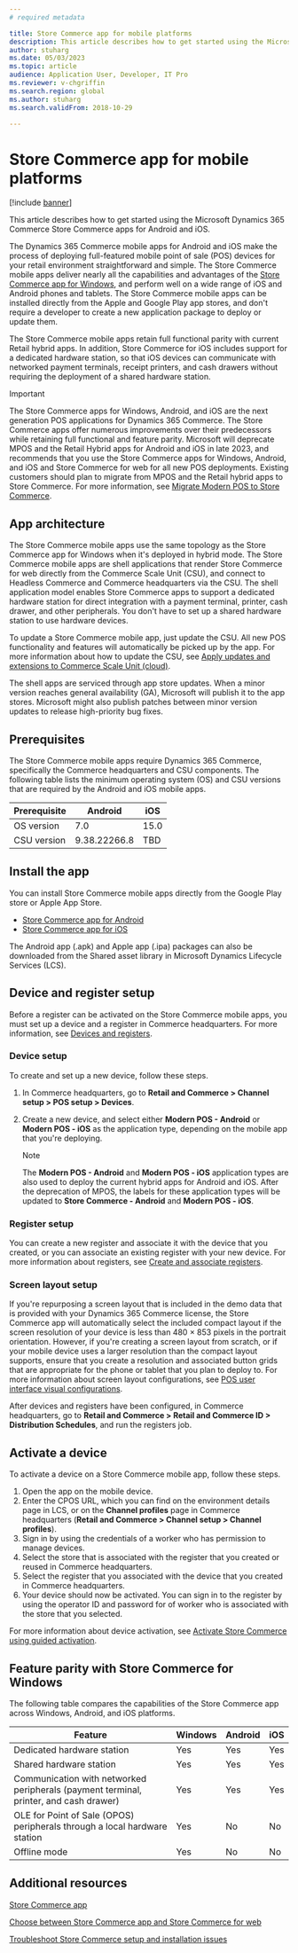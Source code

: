 ```yaml
---
# required metadata

title: Store Commerce app for mobile platforms
description: This article describes how to get started using the Microsoft Dynamics 365 Commerce Store Commerce app for Android and iOS.
author: stuharg 
ms.date: 05/03/2023
ms.topic: article
audience: Application User, Developer, IT Pro
ms.reviewer: v-chgriffin
ms.search.region: global
ms.author: stuharg
ms.search.validFrom: 2018-10-29

---
```


# Store Commerce app for mobile platforms

[!include [banner](../includes/banner.md)]

This article describes how to get started using the Microsoft Dynamics 365 Commerce Store Commerce apps for Android and iOS.

The Dynamics 365 Commerce mobile apps for Android and iOS make the process of deploying full-featured mobile point of sale (POS) devices for your retail environment straightforward and simple. The Store Commerce mobile apps deliver nearly all the capabilities and advantages of the [Store Commerce app for Windows](store-commerce.md), and perform well on a wide range of iOS and Android phones and tablets. The Store Commerce mobile apps can be installed directly from the Apple and Google Play app stores, and don't require a developer to create a new application package to deploy or update them. 

The Store Commerce mobile apps retain full functional parity with current Retail hybrid apps. In addition, Store Commerce for iOS includes support for a dedicated hardware station, so that iOS devices can communicate with networked payment terminals, receipt printers, and cash drawers without requiring the deployment of a shared hardware station. 

> [!IMPORTANT]
> The Store Commerce apps for Windows, Android, and iOS are the next generation POS applications for Dynamics 365 Commerce. The Store Commerce apps offer numerous improvements over their predecessors while retaining full functional and feature parity. Microsoft will deprecate MPOS and the Retail Hybrid apps for Android and iOS in late 2023, and recommends that you use the Store Commerce apps for Windows, Android, and iOS and Store Commerce for web for all new POS deployments. Existing customers should plan to migrate from MPOS and the Retail hybrid apps to Store Commerce. For more information, see [Migrate Modern POS to Store Commerce](pos-extension/migrate-mpos-store-commerce.md). 

## App architecture

The Store Commerce mobile apps use the same topology as the Store Commerce app for Windows when it's deployed in hybrid mode. The Store Commerce mobile apps are shell applications that render Store Commerce for web directly from the Commerce Scale Unit (CSU), and connect to Headless Commerce and Commerce headquarters via the CSU. The shell application model enables Store Commerce apps to support a dedicated hardware station for direct integration with a payment terminal, printer, cash drawer, and other peripherals. You don't have to set up a shared hardware station to use hardware devices. 

To update a Store Commerce mobile app, just update the CSU. All new POS functionality and features will automatically be picked up by the app. For more information about how to update the CSU, see [Apply updates and extensions to Commerce Scale Unit (cloud)](../../fin-ops-core/dev-itpro/deployment/update-retail-channel.md).

The shell apps are serviced through app store updates. When a minor version reaches general availability (GA), Microsoft will publish it to the app stores. Microsoft might also publish patches between minor version updates to release high-priority bug fixes.

## Prerequisites

The Store Commerce mobile apps require Dynamics 365 Commerce, specifically the Commerce headquarters and CSU components. The following table lists the minimum operating system (OS) and CSU versions that are required by the Android and iOS mobile apps. 

| Prerequisite | Android      | iOS  |
| ------------ | ------------ | ---- |
| OS version   | 7.0          | 15.0 |
| CSU version  | 9.38.22266.8 | TBD  |

## Install the app

You can install Store Commerce mobile apps directly from the Google Play store or Apple App Store. 

- [Store Commerce app for Android](https://aka.ms/storecommerceandroid)
- [Store Commerce app for iOS](https://aka.ms/storecommerceios)

The Android app (.apk) and Apple app (.ipa) packages can also be downloaded from the Shared asset library in Microsoft Dynamics Lifecycle Services (LCS). 

## Device and register setup

Before a register can be activated on the Store Commerce mobile apps, you must set up a device and a register in Commerce headquarters. For more information, see [Devices and registers](../implementation-considerations-devices.md). 

### Device setup

To create and set up a new device, follow these steps.

1. In Commerce headquarters, go to **Retail and Commerce \> Channel setup \> POS setup \> Devices**. 
1. Create a new device, and select either **Modern POS - Android** or **Modern POS - iOS** as the application type, depending on the mobile app that you're deploying. 

    > [!NOTE] 
    > The **Modern POS - Android** and **Modern POS - iOS** application types are also used to deploy the current hybrid apps for Android and iOS. After the deprecation of MPOS, the labels for these application types will be updated to **Store Commerce - Android** and **Modern POS - iOS**. 

### Register setup

You can create a new register and associate it with the device that you created, or you can associate an existing register with your new device. For more information about registers, see [Create and associate registers](../tasks/create-associate-registers.md).

### Screen layout setup

If you're repurposing a screen layout that is included in the demo data that is provided with your Dynamics 365 Commerce license, the Store Commerce app will automatically select the included compact layout if the screen resolution of your device is less than 480 &times; 853 pixels in the portrait orientation. However, if you're creating a screen layout from scratch, or if your mobile device uses a larger resolution than the compact layout supports, ensure that you create a resolution and associated button grids that are appropriate for the phone or tablet that you plan to deploy to. For more information about screen layout configurations, see [POS user interface visual configurations](../pos-screen-layouts.md). 

After devices and registers have been configured, in Commerce headquarters, go to **Retail and Commerce \> Retail and Commerce ID \> Distribution Schedules**, and run the registers job.

## Activate a device

To activate a device on a Store Commerce mobile app, follow these steps.

1. Open the app on the mobile device.
1. Enter the CPOS URL, which you can find on the environment details page in LCS, or on the **Channel profiles** page in Commerce headquarters (**Retail and Commerce \> Channel setup \> Channel profiles**).
1. Sign in by using the credentials of a worker who has permission to manage devices.
1. Select the store that is associated with the register that you created or reused in Commerce headquarters.
1. Select the register that you associated with the device that you created in Commerce headquarters.
1. Your device should now be activated. You can sign in to the register by using the operator ID and password for of worker who is associated with the store that you selected. 

For more information about device activation, see [Activate Store Commerce using guided activation](retail-device-activation.md#activate-store-commerce-using-guided-activation).

## Feature parity with Store Commerce for Windows

The following table compares the capabilities of the Store Commerce app across Windows, Android, and iOS platforms.

| Feature                                                                               | Windows | Android | iOS |
| ------------------------------------------------------------------------------------- | ------- | ------- | --- |
| Dedicated hardware station                                                            | Yes     | Yes     | Yes |
| Shared hardware station                                                               | Yes     | Yes     | Yes |
| Communication with networked peripherals (payment terminal, printer, and cash drawer) | Yes     | Yes     | Yes |
| OLE for Point of Sale (OPOS) peripherals through a local hardware station             | Yes     | No      | No  |
| Offline mode                                                                          | Yes     | No      | No  |

## Additional resources

[Store Commerce app](store-commerce.md)

[Choose between Store Commerce app and Store Commerce for web](../mpos-or-cpos.md)

[Troubleshoot Store Commerce setup and installation issues](../troubleshoot/store-commerce-setup-installation.md)
